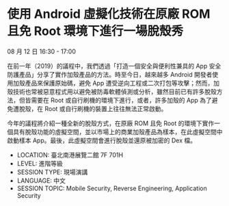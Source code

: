 # 使用 Android 虛擬化技術在原廠 ROM 且免 Root 環境下進行一場脫殼秀  
08 月 12 日 16:30 - 17:00 
  
在前一年（2019）的議程中，我們透過「打造一個安全與便利性兼具的 App 安全防護產品」分享了實作加殼產品的方法。時至今日，越來越多 Android 開發者使用加殼產品來保護原始碼，避免 App 遭受逆向工程或二次打包等攻擊；然而，加殼技術也常被惡意程式用以避免被防毒軟體偵測或分析，雖然目前已有許多脫殼方法，但皆需要在 Root 或自行刷機的環境下進行，或者，許多加殼的 App 為了避免遭脫殼，在 Root 或自行刷機的裝置上往往無法正常啟動。

今年的議程將介紹一種全新的脫殼方式，在原廠 ROM 且免 Root 的環境下實作一個具有脫殼功能的虛擬空間，並以市場上的商業加殼產品為樣本，在此虛擬空間中啟動樣本 App。最後，此虛擬空間會進行脫殼並還原被加密的 Dex 檔。  
  
- LOCATION: 臺北南港展覽二館 7F 701H  
- LEVEL: 進階等級  
- SESSION TYPE: 現場演講  
- LANGUAGE: 中文  
- SESSION TOPIC: Mobile Security, Reverse Engineering, Application Security  
